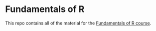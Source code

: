 # Fundamentals of R

This repo contains all of the material for the [Fundamentals of R course](https://rfortherestofus.com/courses/fundamentals/).